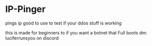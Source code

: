 # IP-Pinger
pings ip good to use to test if your ddos stuff is working

this is made for beginners to 
if you want a botnet that Full boots
dm: luciferrunsyou on discord 
